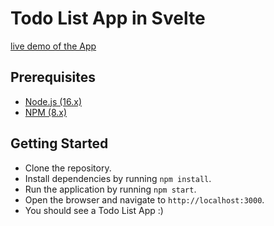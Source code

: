 # Todo List App in Svelte

[live demo of the App](https://todo-app-in-svelte.vercel.app/)

## Prerequisites

- [Node.js (16.x)](https://nodejs.org/)
- [NPM (8.x)](https://www.npmjs.com/)

## Getting Started

- Clone the repository.
- Install dependencies by running `npm install`.
- Run the application by running `npm start`.
- Open the browser and navigate to `http://localhost:3000`.
- You should see a Todo List App :)
